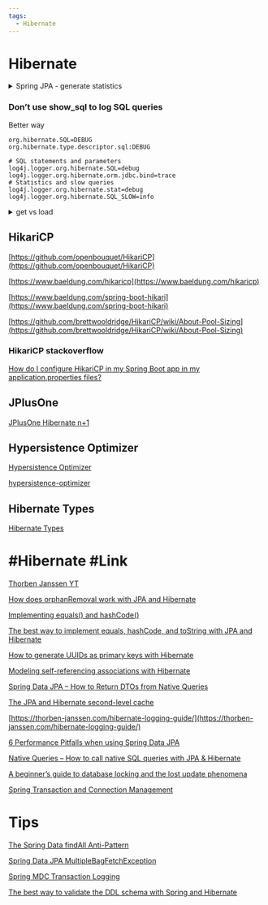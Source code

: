 ```yaml
---
tags:
  - Hibernate
---
```


# Hibernate


<details>
<summary>Spring JPA - generate statistics</summary>

## Spring JPA - generate statistics
```
spring.jpa.properties.hibernate.generate_statistics=true
```
</details>

### Don’t use show_sql to log SQL queries
Better way
```
org.hibernate.SQL=DEBUG
org.hibernate.type.descriptor.sql:DEBUG

# SQL statements and parameters
log4j.logger.org.hibernate.SQL=debug
log4j.logger.org.hibernate.orm.jdbc.bind=trace
# Statistics and slow queries
log4j.logger.org.hibernate.stat=debug
log4j.logger.org.hibernate.SQL_SLOW=info
```


<details>
<summary>get vs load</summary>

## get vs load

| **Feature**                        | **get()**                                          | **load()**                                                    |
| ---------------------------------- | -------------------------------------------------- | -------------------------------------------------------------- |
| **Loading Strategy**               | Eager loading (immediate database query)           | Lazy loading (proxy object, data fetched on access)            |
| **Return Value (if exists)**       | Actual object                                      | Proxy object                                                   |
| **Database Query**                 | Executes immediately                               | Executes when a property is accessed                           |
| **Return Value (if not exists)**   | null                                              | Results in an **ObjectNotFoundException** when accessing properties |
| **Hibernate Cache**                | Retrieves from the cache if present               | Still returns proxy even if cached                             |

</details>

## HikariCP

[https://github.com/openbouquet/HikariCP](https://github.com/openbouquet/HikariCP)

[https://www.baeldung.com/hikaricp](https://www.baeldung.com/hikaricp)

[https://www.baeldung.com/spring-boot-hikari](https://www.baeldung.com/spring-boot-hikari)

[https://github.com/brettwooldridge/HikariCP/wiki/About-Pool-Sizing](https://github.com/brettwooldridge/HikariCP/wiki/About-Pool-Sizing)

### HikariCP stackoverflow

[How do I configure HikariCP in my Spring Boot app in my application.properties files?](https://stackoverflow.com/questions/26490967/how-do-i-configure-hikaricp-in-my-spring-boot-app-in-my-application-properties-f)

## JPlusOne

[JPlusOne Hibernate n+1](https://github.com/adgadev/jplusone)

## Hypersistence Optimizer

[Hypersistence Optimizer](https://vladmihalcea.com/hypersistence-optimizer/)

[hypersistence-optimizer](https://github.com/vladmihalcea/hypersistence-optimizer)


## Hibernate Types

[Hibernate Types](https://github.com/vladmihalcea/hibernate-types)



# #Hibernate #Link 

[Thorben Janssen YT](https://www.youtube.com/channel/UCYeDPubBiFCZXIOgGYoyADw)

[How does orphanRemoval work with JPA and Hibernate](https://vladmihalcea.com/orphanremoval-jpa-hibernate/)

[Implementing equals() and hashCode()](https://thorben-janssen.com/ultimate-guide-to-implementing-equals-and-hashcode-with-hibernate/)

[The best way to implement equals, hashCode, and toString with JPA and Hibernate](https://vladmihalcea.com/the-best-way-to-implement-equals-hashcode-and-tostring-with-jpa-and-hibernate/)

[How to generate UUIDs as primary keys with Hibernate](https://thorben-janssen.com/generate-uuids-primary-keys-hibernate/)

[Modeling self-referencing associations with Hibernate](https://thorben-janssen.com/self-referencing-associations/?ck_subscriber_id=198329661)

[Spring Data JPA – How to Return DTOs from Native Queries](https://thorben-janssen.com/spring-data-jpa-dto-native-queries/)

[The JPA and Hibernate second-level cache](https://vladmihalcea.com/jpa-hibernate-second-level-cache/)

[https://thorben-janssen.com/hibernate-logging-guide/](https://thorben-janssen.com/hibernate-logging-guide/)

[6 Performance Pitfalls when using Spring Data JPA](https://thorben-janssen.com/6-performance-pitfalls-when-using-spring-data-jpa/)

[Native Queries – How to call native SQL queries with JPA & Hibernate](https://thorben-janssen.com/jpa-native-queries/)

[A beginner’s guide to database locking and the lost update phenomena](https://vladmihalcea.com/a-beginners-guide-to-database-locking-and-the-lost-update-phenomena/)

[Spring Transaction and Connection Management](https://vladmihalcea.com/spring-transaction-connection-management/)

# Tips 

[The Spring Data findAll Anti-Pattern](https://vladmihalcea.com/spring-data-findall-anti-pattern/)

[Spring Data JPA MultipleBagFetchException](https://vladmihalcea.com/spring-data-jpa-multiplebagfetchexception/)

[Spring MDC Transaction Logging](https://vladmihalcea.com/spring-mdc-transaction-logging/)

[The best way to validate the DDL schema with Spring and Hibernate](https://vladmihalcea.com/validate-ddl-schema-spring-hibernate/)

